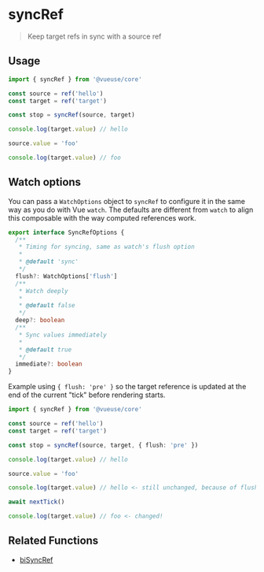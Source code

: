 # syncRef

> Keep target refs in sync with a source ref

## Usage

```ts
import { syncRef } from '@vueuse/core'

const source = ref('hello')
const target = ref('target')

const stop = syncRef(source, target)

console.log(target.value) // hello

source.value = 'foo'

console.log(target.value) // foo
```

## Watch options

You can pass a `WatchOptions` object to `syncRef` to configure it in the same way as you do with Vue `watch`.
The defaults are different from `watch` to align this composable with the way computed references work.
```ts
export interface SyncRefOptions {
  /**
   * Timing for syncing, same as watch's flush option
   *
   * @default 'sync'
   */
  flush?: WatchOptions['flush']
  /**
   * Watch deeply
   *
   * @default false
   */
  deep?: boolean
  /**
   * Sync values immediately
   *
   * @default true
   */
  immediate?: boolean
}
```
Example using `{ flush: 'pre' }` so the target reference is updated at the end of the current "tick" before rendering starts.

```ts
import { syncRef } from '@vueuse/core'

const source = ref('hello')
const target = ref('target')

const stop = syncRef(source, target, { flush: 'pre' })

console.log(target.value) // hello

source.value = 'foo'

console.log(target.value) // hello <- still unchanged, because of flush 'pre'

await nextTick()

console.log(target.value) // foo <- changed!
```

## Related Functions

- [biSyncRef](https://vueuse.js.org/?path=/story/utilities--bisyncref)
